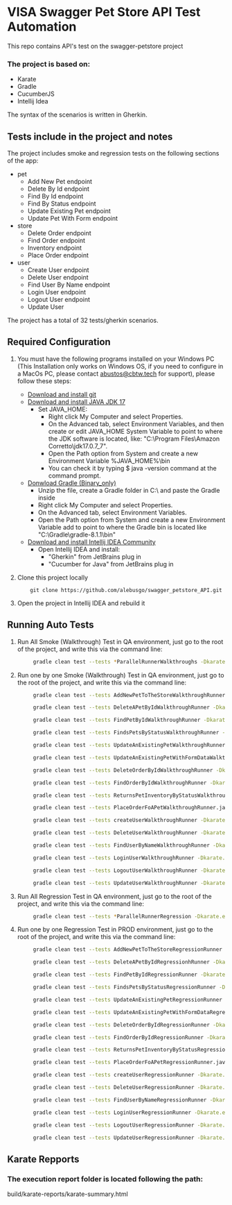 # VISA Swagger Pet Store API Test Automation

This repo contains API's test on the swagger-petstore project
 
### The project is based on:
 
- Karate
- Gradle
- CucumberJS
- Intellij Idea


The syntax of the scenarios is written in Gherkin.
 
## Tests include in the project and notes
 
The project includes smoke and regression tests on the following sections of the app:
 
- pet
    - Add New Pet endpoint
    - Delete By Id endpoint
    - Find By Id endpoint
    - Find By Status endpoint
    - Update Existing Pet endpoint
    - Update Pet With Form endpoint
- store
    - Delete Order endpoint
    - Find Order endpoint
    - Inventory endpoint
    - Place Order endpoint
- user
    - Create User endpoint
    - Delete User endpoint
    - Find User By Name endpoint
    - Login User endpoint
    - Logout User endpoint
    - Update User

The project has a total of 32 tests/gherkin scenarios.
 
## Required Configuration
 
1. You must have the following programs installed on your Windows PC (This Installation only works on Windows OS, if you need to configure in a MacOs PC, please contact abustos@cbtw.tech for support), please follow these steps:
 
    - [Download and install git](https://github.com/git-guides/install-git#:~:text=To%20install%20Git%2C%20navigate%20to,installation%20by%20typing%3A%20git%20version%20.)
    - [Download and install JAVA JDK 17](https://docs.aws.amazon.com/corretto/latest/corretto-17-ug/downloads-list.html)
      - Set JAVA_HOME:
          - Right click My Computer and select Properties.
          - On the Advanced tab, select Environment Variables, and then create or edit JAVA_HOME System Variable to point to where the JDK software is located, like: "C:\Program Files\Amazon Corretto\jdk17.0.7_7".
          - Open the Path option from System and create a new Environment Variable %JAVA_HOME%\bin
          - You can check it by typing $ java -version command at the command prompt.
   - [Donwload Gradle (Binary_only)](https://gradle.org/install/)
     - Unzip the file, create a Gradle folder in C:\ and paste the Gradle inside
     - Right click My Computer and select Properties.
     - On the Advanced tab, select Environment Variables.
     - Open the Path option from System and create a new Environment Variable add to point to where the Gradle bin is located like "C:\Gradle\gradle-8.1.1\bin"
   - [Download and install Intellij IDEA Community](https://www.jetbrains.com/idea/)
      - Open Intellij IDEA and install:
        - "Gherkin" from JetBrains plug in
        - "Cucumber for Java" from JetBrains plug in 

2. Clone this project locally
    ```git
        git clone https://github.com/alebusgo/swagger_petstore_API.git
    ```
 
3. Open the project in Intellij IDEA and rebuild it 
 
## Running Auto Tests

1. Run All Smoke (Walkthrough) Test in QA environment, just go to the root of the project, and write this via the command line:
   ```bash
        gradle clean test --tests *ParallelRunnerWalkthroughs -Dkarate.env="qa" -i
   ```
2. Run one by one Smoke (Walkthrough) Test in QA environment, just go to the root of the project, and write this via the command line: 
   ```bash
        gradle clean test --tests AddNewPetToTheStoreWalkthroughRunner -Dkarate.env="qa" -i
   ```
   ```bash
        gradle clean test --tests DeleteAPetByIdWalkthroughRunner -Dkarate.env="qa" -i
   ```
   ```bash
        gradle clean test --tests FindPetByIdWalkthroughRunner -Dkarate.env="qa" -i
   ```
   ```bash
        gradle clean test --tests FindsPetsByStatusWalkthroughRunner -Dkarate.env="qa" -i
   ```
   ```bash
        gradle clean test --tests UpdateAnExistingPetWalkthroughRunner -Dkarate.env="qa" -i
   ```
   ```bash
        gradle clean test --tests UpdateAnExistingPetWithFormDataWalkthroughRunner -Dkarate.env="qa" -i
   ```
   ```bash
        gradle clean test --tests DeleteOrderByIdWalkthroughRunner -Dkarate.env="qa" -i
   ```
   ```bash
        gradle clean test --tests FindOrderByIdWalkthroughRunner -Dkarate.env="qa" -i
   ```
   ```bash
        gradle clean test --tests ReturnsPetInventoryByStatusWalkthroughRunner -Dkarate.env="qa" -i
   ```
   ```bash
        gradle clean test --tests PlaceOrderFoAPetWalkthroughRunner.java -Dkarate.env="qa" -i
   ```
   ```bash
        gradle clean test --tests createUserWalkthroughRunner -Dkarate.env="qa" -i
   ```
   ```bash
        gradle clean test --tests DeleteUserWalkthroughRunner -Dkarate.env="qa" -i
   ```
   ```bash
        gradle clean test --tests FindUserByNameWalkthroughRunner -Dkarate.env="qa" -i
   ```
   ```bash
        gradle clean test --tests LoginUserWalkthroughRunner -Dkarate.env="qa" -i
   ```
   ```bash
        gradle clean test --tests LogoutUserWalkthroughRunner -Dkarate.env="qa" -i
   ```
   ```bash
        gradle clean test --tests UpdateUserWalkthroughRunner -Dkarate.env="qa" -i
   ```
4. Run All Regression Test in QA environment, just go to the root of the project, and write this via the command line:
   ```bash
        gradle clean test --tests *ParallelRunnerRegression -Dkarate.env="qa" -i
   ```
5. Run one by one Regression Test in PROD environment, just go to the root of the project, and write this via the command line:
   ```bash
        gradle clean test --tests AddNewPetToTheStoreRegressionRunner -Dkarate.env="qa" -i
   ```
   ```bash
        gradle clean test --tests DeleteAPetByIdRegressionhRunner -Dkarate.env="qa" -i
   ```
   ```bash
        gradle clean test --tests FindPetByIdRegressionRunner -Dkarate.env="qa" -i
   ```
   ```bash
        gradle clean test --tests FindsPetsByStatusRegressionRunner -Dkarate.env="qa" -i
   ```
   ```bash
        gradle clean test --tests UpdateAnExistingPetRegressionRunner -Dkarate.env="qa" -i
   ```
   ```bash
        gradle clean test --tests UpdateAnExistingPetWithFormDataRegressionRunner -Dkarate.env="qa" -i
   ```
   ```bash
        gradle clean test --tests DeleteOrderByIdRegressionRunner -Dkarate.env="qa" -i
   ```
   ```bash
        gradle clean test --tests FindOrderByIdRegressionRunner -Dkarate.env="qa" -i
   ```
   ```bash
        gradle clean test --tests ReturnsPetInventoryByStatusRegressionRunner -Dkarate.env="qa" -i
   ```
   ```bash
        gradle clean test --tests PlaceOrderFoAPetRegressionRunner.java -Dkarate.env="qa" -i
   ```
   ```bash
        gradle clean test --tests createUserRegressionRunner -Dkarate.env="qa" -i
   ```
   ```bash
        gradle clean test --tests DeleteUserRegressionRunner -Dkarate.env="qa" -i
   ```
   ```bash
        gradle clean test --tests FindUserByNameRegressionRunner -Dkarate.env="qa" -i
   ```
   ```bash
        gradle clean test --tests LoginUserRegressionRunner -Dkarate.env="qa" -i
   ```
   ```bash
        gradle clean test --tests LogoutUserRegressionRunner -Dkarate.env="qa" -i
   ```
   ```bash
        gradle clean test --tests UpdateUserRegressionRunner -Dkarate.env="qa" -i
   ```
## Karate Repports

### The execution report folder is located following the path:

build/karate-reports/karate-summary.html   